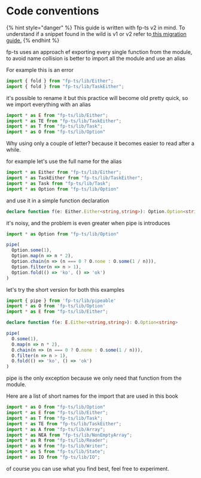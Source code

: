 # Code conventions

{% hint style="danger" %}
This guide is written with fp-ts v2 in mind. To understand if a snippet found in the wild is v1 or v2 refer to[ this migration guide.](https://gcanti.github.io/fp-ts/introduction/upgrade-to-v2.html) 
{% endhint %}

fp-ts uses an approach ef exporting every single function from the module, to avoid name collision is better to import all the module and use an alias

For example this is an error

```typescript
import { fold } from "fp-ts/lib/Either";
import { fold } from "fp-ts/lib/TaskEither";
```

it's possible to rename it but this practice will become old pretty quick, so we import everything with an alias

```typescript
import * as E from "fp-ts/lib/Either";
import * as TE from "fp-ts/lib/TaskEither";
import * as T from "fp-ts/lib/Task";
import * as O from "fp-ts/lib/Option"
```

Why using only a couple of letter? because it becomes easier to read after a while.

for example let's use the full name for the alias

```typescript
import * as Either from "fp-ts/lib/Either";
import * as TaskEither from "fp-ts/lib/TaskEither";
import * as Task from "fp-ts/lib/Task";
import * as Option from "fp-ts/lib/Option"
```

and use it in a simple function declaration

```typescript
declare function f(e: Either.Either<string,string>): Option.Option<string>
```

it's noisy, and the problem is even greater when pipe is introduces

```typescript
import * as Option from "fp-ts/lib/Option"

pipe(
  Option.some(1),
  Option.map(n => n * 2),
  Option.chain(n => (n === 0 ? O.none : O.some(1 / n))),
  Option.filter(n => n > 1),
  Option.fold(() => 'ko', () => 'ok')
)
```

let's try the short version for both this examples

```typescript
import { pipe } from 'fp-ts/lib/pipeable'
import * as O from 'fp-ts/lib/Option'
import * as E from "fp-ts/lib/Either";

declare function f(e: E.Either<string,string>): O.Option<string>

pipe(
  O.some(1),
  O.map(n => n * 2),
  O.chain(n => (n === 0 ? O.none : O.some(1 / n))),
  O.filter(n => n > 1),
  O.fold(() => 'ko', () => 'ok')
)
```

pipe is the only exception because we only need that function from the module.

Here are a list of short names for the import that are used in this book

```typescript
import * as O from "fp-ts/lib/Option"
import * as E from "fp-ts/lib/Either";
import * as T from "fp-ts/lib/Task";
import * as TE from "fp-ts/lib/TaskEither";
import * as A from "fp-ts/lib/Array";
import * as NEA from "fp-ts/lib/NonEmptyArray";
import * as R from "fp-ts/lib/Reader";
import * as W from "fp-ts/lib/Writer";
import * as S from "fp-ts/lib/State";
import * as IO from "fp-ts/lib/IO";
```

of course you can use what you find best, feel free to experiment.

